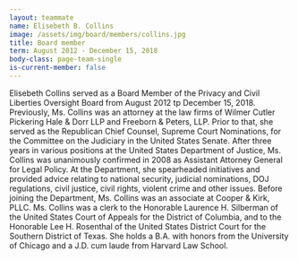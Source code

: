 ```yaml
---
layout: teammate
name: Elisebeth B. Collins
image: /assets/img/board/members/collins.jpg
title: Board member
term: August 2012 - December 15, 2018
body-class: page-team-single
is-current-member: false
---
```

Elisebeth Collins served as a Board Member of the Privacy and Civil Liberties Oversight Board from August 2012 tp December 15, 2018. Previously, Ms. Collins was an attorney at the law firms of Wilmer Cutler Pickering Hale & Dorr LLP and Freeborn & Peters, LLP. Prior to that, she served as the Republican Chief Counsel, Supreme Court Nominations, for the Committee on the Judiciary in the United States Senate. After three years in various positions at the United States Department of Justice, Ms. Collins was unanimously confirmed in 2008 as Assistant Attorney General for Legal Policy. At the Department, she spearheaded initiatives and provided advice relating to national security, judicial nominations, DOJ regulations, civil justice, civil rights, violent crime and other issues. Before joining the Department, Ms. Collins was an associate at Cooper & Kirk, PLLC. Ms. Collins was a clerk to the Honorable Laurence H. Silberman of the United States Court of Appeals for the District of Columbia, and to the Honorable Lee H. Rosenthal of the United States District Court for the Southern District of Texas. She holds a B.A. with honors from the University of Chicago and a J.D. cum laude from Harvard Law School.

<!-- Ms. Collins' current term ends on January 29, 2020. -->
